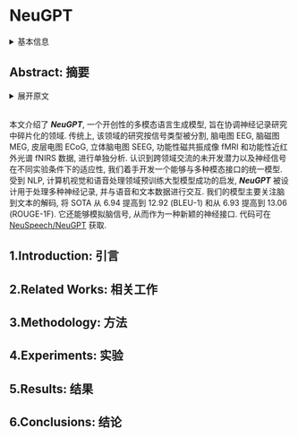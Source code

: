 # NeuGPT

<details>
<summary>基本信息</summary>

- 标题: "NeuGPT: Unified multi-modal Neural GPT"
- 作者:
  - 01 Yiqian Yang,
  - 02 Yiqun Duan,
  - 03 Hyejeong Jo,
  - 04 Qiang Zhang,
  - 05 Renjing Xu,
  - 06 Oiwi Parker Jones,
  - 07 Xuming Hu,
  - 08 Chin-teng Lin,
  - 09 Hui Xiong
- 链接:
  - [ArXiv](https://arxiv.org/abs/2410.20916)
  - [Publication]()
  - [Github](https://github.com/NeuSpeech/NeuGPT)
  - [Demo]()
- 文件:
  - [ArXiv](_PDF/2410.20916v1__NeuGPT__Unified_Multi-Modal_Neural_GPT.pdf)
  - [Publication] #TODO

</details>

## Abstract: 摘要

<details>
<summary>展开原文</summary>

This paper introduces ***NeuGPT***, a groundbreaking multi-modal language generation model designed to harmonize the fragmented landscape of neural recording research.
Traditionally, studies in the field have been compartmentalized by signal type, with EEG, MEG, ECoG, SEEG, fMRI, and fNIRS data being analyzed in isolation.
Recognizing the untapped potential for cross-pollination and the adaptability of neural signals across varying experimental conditions, we set out to develop a unified model capable of interfacing with multiple modalities.
Drawing inspiration from the success of pre-trained large models in NLP, computer vision, and speech processing, ***NeuGPT*** is architected to process a diverse array of neural recordings and interact with speech and text data.
Our model mainly focus on brain-to-text decoding, improving SOTA from 6.94 to 12.92 on BLEU-1 and 6.93 to 13.06 on ROUGE-1F.
It can also simulate brain signals, thereby serving as a novel neural interface.
Code is available at [NeuSpeech/NeuGPT](https://github.com/NeuSpeech/NeuGPT).

</details>
<br>

本文介绍了 ***NeuGPT***, 一个开创性的多模态语言生成模型, 旨在协调神经记录研究中碎片化的领域.
传统上, 该领域的研究按信号类型被分割, 脑电图 EEG, 脑磁图 MEG, 皮层电图 ECoG, 立体脑电图 SEEG, 功能性磁共振成像 fMRI 和功能性近红外光谱 fNIRS 数据, 进行单独分析.
认识到跨领域交流的未开发潜力以及神经信号在不同实验条件下的适应性, 我们着手开发一个能够与多种模态接口的统一模型.
受到 NLP, 计算机视觉和语音处理领域预训练大型模型成功的启发, ***NeuGPT*** 被设计用于处理多种神经记录, 并与语音和文本数据进行交互.
我们的模型主要关注脑到文本的解码, 将 SOTA 从 6.94 提高到 12.92 (BLEU-1) 和从 6.93 提高到 13.06 (ROUGE-1F).
它还能够模拟脑信号, 从而作为一种新颖的神经接口.
代码可在 [NeuSpeech/NeuGPT](https://github.com/NeuSpeech/NeuGPT) 获取.

## 1.Introduction: 引言

## 2.Related Works: 相关工作

## 3.Methodology: 方法

## 4.Experiments: 实验

## 5.Results: 结果

## 6.Conclusions: 结论
